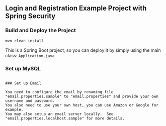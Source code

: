 ## Login and Registration Example Project with Spring Security



### Build and Deploy the Project
```
mvn clean install
```

This is a Spring Boot project, so you can deploy it by simply using the main class: `Application.java`



### Set up MySQL
```

### Set up Email

You need to configure the email by renaming file "email.properties.sample" to "email.properties" and provide your own username and password.
You also need to use your own host, you can use Amazon or Google for example.
You may also setup an email server locally.  See "email.properties.localhost.sample" for more details.

